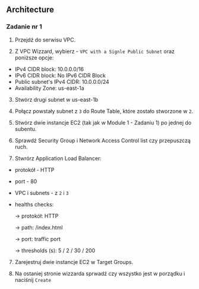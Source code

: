 ## Architecture

### Zadanie nr 1

1. Przejdź do serwisu VPC.

2. Z VPC Wizzard, wybierz - `VPC with a Signle Public Subnet` oraz poniższe opcje:
* IPv4 CIDR block: 10.0.0.0/16 
* IPv6 CIDR block: No IPv6 CIDR Block
* Public subnet's IPv4 CIDR: 10.0.0.0/24
* Availability Zone: us-east-1a

3. Stwórz drugi subnet w us-east-1b

4. Połącz powstały subnet z `3` do Route Table, które zostało stworzone w `2`.

4. Stwórz dwie instancje EC2 (tak jak w Module 1 - Zadaniu 1) po jednej do subentu.

5. Sprawdź Security Group i Network Access Control list czy przepuszczą ruch.

6. Stwrórz Application Load Balancer:
* protokół - HTTP
* port - 80 
* VPC i subnets - z `2` i `3`
* healths checks:
 
    -> protokół: HTTP

    -> path: /index.html

    -> port: traffic port

    -> thresholds (s): 5 / 2 / 30 / 200

7. Zarejestruj dwie instancje EC2 w Target Groups.

8. Na ostaniej stronie wizzarda sprwadź czy wszystko jest w porządku i naciśnij `Create`